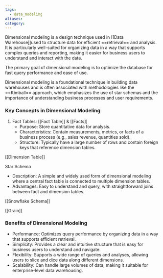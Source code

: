 ```yaml
---
tags:
  - data_modeling
aliases: 
category:
---
```

Dimensional modeling is a design technique used in [[Data Warehouse]]used to structure data for efficient ==retrieval== and analysis. It is particularly well-suited for organizing data in a way that supports complex queries and reporting, making it easier for business users to understand and interact with the data. 

The primary goal of dimensional modeling is to optimize the database for fast query performance and ease of use.

Dimensional modeling is a foundational technique in building data warehouses and is often associated with methodologies like the ==Kimball== approach, which emphasizes the use of star schemas and the importance of understanding business processes and user requirements.

### Key Concepts in Dimensional Modeling

1. Fact Tables: [[Fact Table]] & [[Facts]]
   - Purpose: Store quantitative data for analysis.
   - Characteristics: Contain measurements, metrics, or facts of a business process (e.g., sales revenue, quantities sold).
   - Structure: Typically have a large number of rows and contain foreign keys that reference dimension tables.

[[Dimension Table]]

Star Schema
   - Description: A simple and widely used form of dimensional modeling where a central fact table is connected to multiple dimension tables.
   - Advantages: Easy to understand and query, with straightforward joins between fact and dimension tables.

[[Snowflake Schema]]

[[Grain]]

### Benefits of Dimensional Modeling

- Performance: Optimizes query performance by organizing data in a way that supports efficient retrieval.
- Simplicity: Provides a clear and intuitive structure that is easy for business users to understand and navigate.
- Flexibility: Supports a wide range of queries and analyses, allowing users to slice and dice data along different dimensions.
- Scalability: Can handle large volumes of data, making it suitable for enterprise-level data warehousing.



